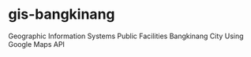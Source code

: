 # gis-bangkinang
Geographic Information Systems Public Facilities Bangkinang City Using Google Maps API 
